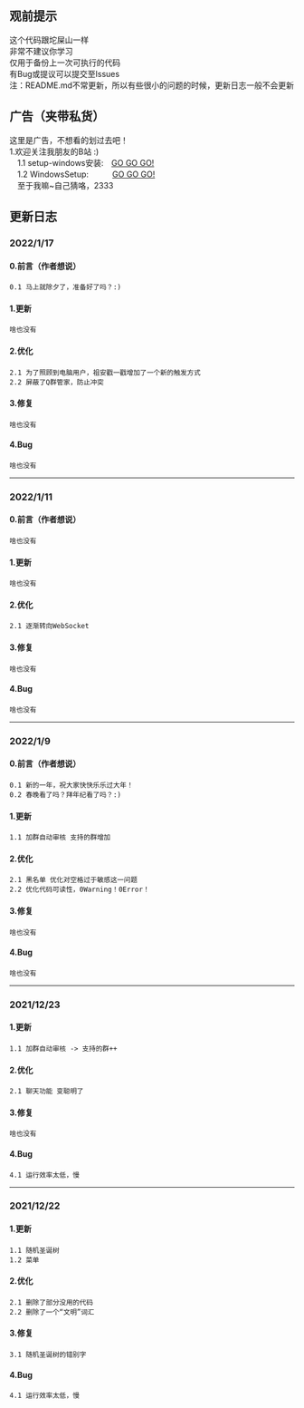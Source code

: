 ## **观前提示**<br>
这个代码跟坨屎山一样<br>
非常不建议你学习<br>
仅用于备份上一次可执行的代码<br>
有Bug或提议可以提交至Issues<br>
注：README.md不常更新，所以有些很小的问题的时候，更新日志一般不会更新<br>
## **广告（夹带私货）**<br>
这里是广告，不想看的划过去吧！<br>
1.欢迎关注我朋友的B站 :)<br>
&emsp;1.1 setup-windows安装:　[GO GO GO!](https://space.bilibili.com/589370259) <br>
&emsp;1.2 WindowsSetup:　　　[GO GO GO!](https://space.bilibili.com/1511907771) <br>
&emsp;至于我嘛~自己猜咯，2333
## **更新日志**<br>
### **2022/1/17**<br>
#### **0.前言（作者想说）**<br>
    0.1 马上就除夕了，准备好了吗？:)
#### **1.更新**<br>
    啥也没有
#### **2.优化**<br>
    2.1 为了照顾到电脑用户，祖安戳一戳增加了一个新的触发方式
    2.2 屏蔽了Q群管家，防止冲突
#### **3.修复**<br>
    啥也没有
#### **4.Bug**<br>
    啥也没有
****
### **2022/1/11**<br>
#### **0.前言（作者想说）**<br>
    啥也没有
#### **1.更新**<br>
    啥也没有
#### **2.优化**<br>
    2.1 逐渐转向WebSocket
#### **3.修复**<br>
    啥也没有
#### **4.Bug**<br>
    啥也没有
****
### **2022/1/9**<br>
#### **0.前言（作者想说）**<br>
    0.1 新的一年，祝大家快快乐乐过大年！
    0.2 春晚看了吗？拜年纪看了吗？:)
#### **1.更新**<br>
    1.1 加群自动审核 支持的群增加
#### **2.优化**<br>
    2.1 黑名单 优化对空格过于敏感这一问题
    2.2 优化代码可读性，0Warning！0Error！
#### **3.修复**<br>
    啥也没有
#### **4.Bug**<br>
    啥也没有
****
### **2021/12/23**<br>

#### **1.更新**<br>
    1.1 加群自动审核 -> 支持的群++
#### **2.优化**<br>
    2.1 聊天功能 变聪明了
#### **3.修复**<br>
    啥也没有
#### **4.Bug**<br>
    4.1 运行效率太低，慢
****
### **2021/12/22**<br>

#### **1.更新**<br>
    1.1 随机圣诞树
    1.2 菜单
#### **2.优化**<br>
    2.1 删除了部分没用的代码
    2.2 删除了一个“文明”词汇
#### **3.修复**<br>
    3.1 随机圣诞树的错别字
#### **4.Bug**<br>
    4.1 运行效率太低，慢
